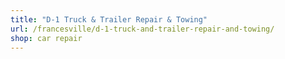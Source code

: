 ```yaml
---
title: "D-1 Truck & Trailer Repair & Towing"
url: /francesville/d-1-truck-and-trailer-repair-and-towing/
shop: car repair
---
```

